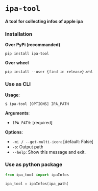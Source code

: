 # `ipa-tool`

**A tool for collecting infos of apple ipa**

### Installation
**Over PyPi (recommanded)**
```shell
pip install ipa-tool
```

**Over wheel**
```shell
pip install --user {find in release}.whl
```

### Use as CLI
**Usage**:

```console
$ ipa-tool [OPTIONS] IPA_PATH
```

**Arguments**:

* `IPA_PATH`: [required]

**Options**:

* `-mi / --get-multi-icon`: [default: False]
* `-o`: Output path
* `--help`: Show this message and exit.

### Use as python package

```python
from ipa_tool import ipaInfos

ipa_tool = ipaInfos(ipa_path)
```
